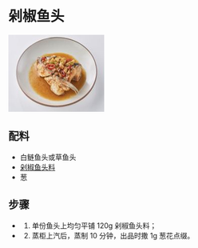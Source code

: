 # 剁椒鱼头

![剁椒鱼头](/images/剁椒鱼头（草鱼头版）.png)

## 配料

- 白鲢鱼头或草鱼头
- [剁椒鱼头料](/配料/剁椒鱼头料.md)
- 葱

## 步骤

- 1. 单份鱼头上均匀平铺 120g 剁椒鱼头料；
- 2. 蒸柜上汽后，蒸制 10 分钟，出品时撒 1g 葱花点缀。

